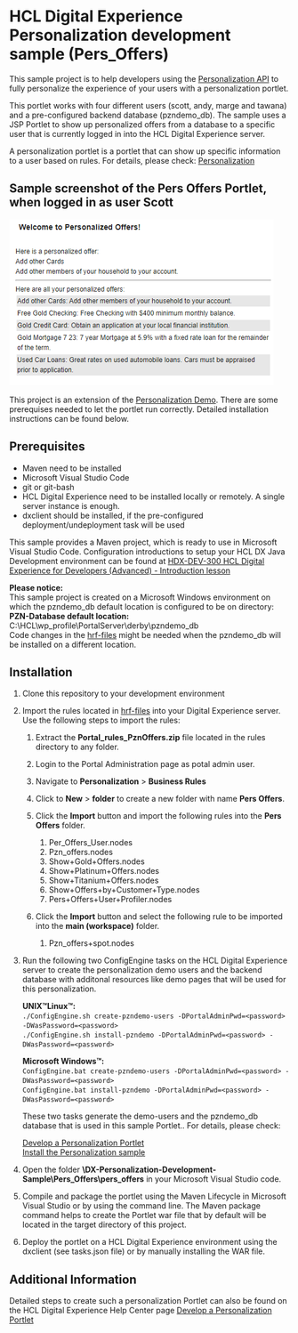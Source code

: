 # HCL Digital Experience Personalization development sample (Pers_Offers)

This sample project is to help developers using the [Personalization API](https://opensource.hcltechsw.com/digital-experience/latest/manage_content/pzn/pzn_programming_ref/using_apis/?h=com.ibm.websphere.personalization) to fully personalize the experience of your users with a personalization portlet.  

This portlet works with four different users (scott, andy, marge and tawana) and a pre-configured backend database (pzndemo_db). The sample uses a JSP Portlet to show up personalized offers from a database to a specific user that is currently logged in into the HCL Digital Experience server.

A personalization portlet is a portlet that can show up specific information to a user based on rules. For details, please check: [Personalization](https://opensource.hcltechsw.com/digital-experience/latest/get_started/product_overview/personalization/?h=personalization)

## Sample screenshot of the Pers Offers Portlet, when logged in as user Scott  

![Pers Offers Portlet - Sample Screenshot](./Pers_Offers/images/Pers_Offers_Portlet_content_sample.png)  

This project is an extension of the [Personalization Demo](https://opensource.hcltechsw.com/digital-experience/latest/manage_content/pzn/pzn_portlet/index.html).
There are some prerequises needed to let the portlet run correctly. Detailed installation instructions can be found below.  

## Prerequisites

- Maven need to be installed
- Microsoft Visual Studio Code
- git or git-bash
- HCL Digital Experience need to be installed locally or remotely. A single server instance is enough.
- dxclient should be installed, if the pre-configured deployment/undeployment task will be used

This sample provides a Maven project, which is ready to use in Microsoft Visual Studio Code. Configuration introductions to setup your HCL DX Java Development environment can be found at [HDX-DEV-300 HCL Digital Experience for Developers (Advanced) - Introduction lesson](https://hclsoftwareu.hcltechsw.com/component/axs/?view=sso_config&id=3&forward=https%3A%2F%2Fhclsoftwareu.hcltechsw.com%2Fcourses%2Flesson%2F%3Fid%3D1777)

**Please notice:**  
This sample project is created on a Microsoft Windows environment on which the pzndemo_db default location is configured to be on directory:  
**PZN-Database default location:** C:\HCL\wp_profile\PortalServer\derby\pzndemo_db  
Code changes in the [hrf-files](./Pers_Offers/pers_offers/rules/) might be needed when the pzndemo_db will be installed on a different location.

## Installation

1. Clone this repository to your development environment

2. Import the rules located in [hrf-files](./Pers_Offers/pers_offers/rules/) into your Digital Experience server. Use the following steps to import the rules:

    1. Extract the **Portal_rules_PznOffers.zip** file located in the rules directory to any folder.
    2. Login to the Portal Administration page as potal admin user.
    3. Navigate to **Personalization** > **Business Rules**
    4. Click to **New** > **folder** to create a new folder with name **Pers Offers**.
    5. Click the **Import** button and import the following rules into the **Pers Offers** folder.

        1. Per_Offers_User.nodes
        2. Pzn_offers.nodes
        3. Show+Gold+Offers.nodes
        4. Show+Platinum+Offers.nodes
        5. Show+Titanium+Offers.nodes
        6. Show+Offers+by+Customer+Type.nodes
        7. Pers+Offers+User+Profiler.nodes

    6. Click the **Import** button and select the following rule to be imported into the **main (workspace)** folder.

        1. Pzn_offers+spot.nodes

3. Run the following two ConfigEngine tasks on the HCL Digital Experience server to create the personalization demo users and the backend database with additonal resources like demo pages that will be used for this personalization.

    **UNIX™Linux™:**  
    ```./ConfigEngine.sh create-pzndemo-users -DPortalAdminPwd=<password> -DWasPassword=<password>```  
    ```./ConfigEngine.sh install-pzndemo -DPortalAdminPwd=<password> -DWasPassword=<password>```  

    **Microsoft Windows™:**  
    ```ConfigEngine.bat create-pzndemo-users -DPortalAdminPwd=<password> -DWasPassword=<password>```  
    ```ConfigEngine.bat install-pzndemo -DPortalAdminPwd=<password> -DWasPassword=<password>```  

    These two tasks generate the demo-users and the pzndemo_db database that is used in this sample Portlet.. For details, please check:

    [Develop a Personalization Portlet](https://opensource.hcltechsw.com/digital-experience/latest/manage_content/pzn/pzn_portlet)  
    [Install the Personalization sample](https://opensource.hcltechsw.com/digital-experience/latest/manage_content/pzn/pzn_portlet/pzn_demoinstall/)  

4. Open the folder **\DX-Personalization-Development-Sample\Pers_Offers\pers_offers** in your Microsoft Visual Studio code.

5. Compile and package the portlet using the Maven Lifecycle in Microsoft Visual Studio or by using the command line. The Maven package command helps to create the Portlet war file that by default will be located in the target directory of this project.  

6. Deploy the portlet on a HCL Digital Experience environment using the dxclient (see tasks.json file) or by manually installing the WAR file.

## Additional Information

Detailed steps to create such a personalization Portlet can also be found on the HCL Digital Experience Help Center page [Develop a Personalization Portlet](https://opensource.hcltechsw.com/digital-experience/latest/manage_content/pzn/pzn_portlet)  
